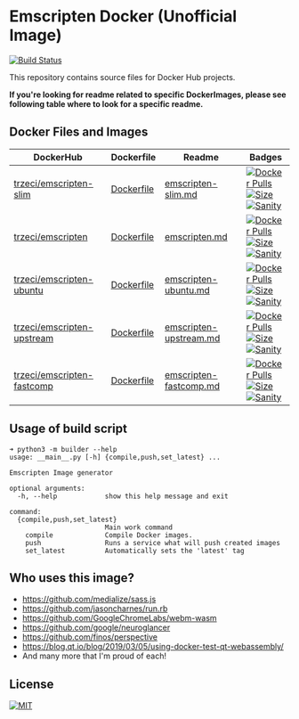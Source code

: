 # Emscripten Docker (Unofficial Image)
[![Build Status](https://jenkins.trzeci.eu/buildStatus/icon?job=public%2Femscripten-docker.release&style=flat-square)](https://jenkins.trzeci.eu/job/public/job/emscripten-docker.release/)

This repository contains source files for Docker Hub projects.

__If you're looking for readme related to specific DockerImages, please see following table where to look for a specific readme.__

## Docker Files and Images

| DockerHub | Dockerfile | Readme | Badges |
| --- | --- | --- | --- |
| [trzeci/emscripten-slim](https://hub.docker.com/r/trzeci/emscripten-slim/) | [Dockerfile](./docker/trzeci/emscripten-slim/Dockerfile) | [emscripten-slim.md](./docs/emscripten-slim.md) | [![Docker Pulls](https://img.shields.io/docker/pulls/trzeci/emscripten-slim.svg)](https://store.docker.com/community/images/trzeci/emscripten-slim/)<br/>[![Size](https://images.microbadger.com/badges/image/trzeci/emscripten-slim.svg)](https://microbadger.com/images/trzeci/emscripten-slim/)<br/>[![Sanity](https://badges.herokuapp.com/travis/trzecieu/emscripten-docker?env=IMAGE=trzeci/emscripten-slim&label=hello)](https://travis-ci.org/trzecieu/emscripten-docker) |
| [trzeci/emscripten](https://hub.docker.com/r/trzeci/emscripten/) | [Dockerfile](./docker/trzeci/emscripten/Dockerfile) | [emscripten.md](./docs/emscripten.md) | [![Docker Pulls](https://img.shields.io/docker/pulls/trzeci/emscripten.svg)](https://store.docker.com/community/images/trzeci/emscripten/)<br/>[![Size](https://images.microbadger.com/badges/image/trzeci/emscripten.svg)](https://microbadger.com/images/trzeci/emscripten/)<br/>[![Sanity](https://badges.herokuapp.com/travis/trzecieu/emscripten-docker?env=IMAGE=trzeci/emscripten&label=hello)](https://travis-ci.org/trzecieu/emscripten-docker) |
| [trzeci/emscripten-ubuntu](https://hub.docker.com/r/trzeci/emscripten-ubuntu/) | [Dockerfile](./docker/trzeci/emscripten-ubuntu/Dockerfile) | [emscripten-ubuntu.md](./docs/emscripten-ubuntu.md) | [![Docker Pulls](https://img.shields.io/docker/pulls/trzeci/emscripten-ubuntu.svg)](https://store.docker.com/community/images/trzeci/emscripten-ubuntu/)<br/>[![Size](https://images.microbadger.com/badges/image/trzeci/emscripten-ubuntu.svg)](https://microbadger.com/images/trzeci/emscripten-ubuntu/)<br/>[![Sanity](https://badges.herokuapp.com/travis/trzecieu/emscripten-docker?env=IMAGE=trzeci/emscripten-ubuntu&label=hello)](https://travis-ci.org/trzecieu/emscripten-docker) |
| [trzeci/emscripten-upstream](https://hub.docker.com/r/trzeci/emscripten-upstream/) | [Dockerfile](./docker/trzeci/emscripten-upstream/Dockerfile) | [emscripten-upstream.md](./docs/emscripten-upstream.md) | [![Docker Pulls](https://img.shields.io/docker/pulls/trzeci/emscripten-upstream.svg)](https://store.docker.com/community/images/trzeci/emscripten-upstream/)<br/>[![Size](https://images.microbadger.com/badges/image/trzeci/emscripten-upstream.svg)](https://microbadger.com/images/trzeci/emscripten-upstream/)<br/>[![Sanity](https://badges.herokuapp.com/travis/trzecieu/emscripten-docker?env=IMAGE=trzeci/emscripten-upstream&label=hello)](https://travis-ci.org/trzecieu/emscripten-docker) |
| [trzeci/emscripten-fastcomp](https://hub.docker.com/r/trzeci/emscripten-fastcomp/) | [Dockerfile](./docker/trzeci/emscripten-fastcomp/Dockerfile) | [emscripten-fastcomp.md](./docs/emscripten-fastcomp.md) | [![Docker Pulls](https://img.shields.io/docker/pulls/trzeci/emscripten-fastcomp.svg)](https://store.docker.com/community/images/trzeci/emscripten-fastcomp/)<br/>[![Size](https://images.microbadger.com/badges/image/trzeci/emscripten-fastcomp.svg)](https://microbadger.com/images/trzeci/emscripten-fastcomp/)<br/>[![Sanity](https://badges.herokuapp.com/travis/trzecieu/emscripten-docker?env=IMAGE=trzeci/emscripten-fastcomp&label=hello)](https://travis-ci.org/trzecieu/emscripten-docker) |



## Usage of build script
```
➜ python3 -m builder --help
usage: __main__.py [-h] {compile,push,set_latest} ...

Emscripten Image generator

optional arguments:
  -h, --help            show this help message and exit

command:
  {compile,push,set_latest}
                        Main work command
    compile             Compile Docker images.
    push                Runs a service what will push created images
    set_latest          Automatically sets the 'latest' tag
```

## Who uses this image?

* https://github.com/medialize/sass.js
* https://github.com/jasoncharnes/run.rb
* https://github.com/GoogleChromeLabs/webm-wasm
* https://github.com/google/neuroglancer
* https://github.com/finos/perspective
* https://blog.qt.io/blog/2019/03/05/using-docker-test-qt-webassembly/
* And many more that I'm proud of each!


## License
[![MIT](https://img.shields.io/github/license/trzecieu/emscripten-docker.svg?style=flat-square)](https://github.com/trzecieu/emscripten-docker/blob/master/LICENSE)

